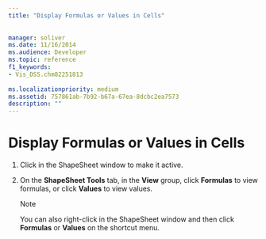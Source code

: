 ```yaml
---
title: "Display Formulas or Values in Cells"
 
 
manager: soliver
ms.date: 11/16/2014
ms.audience: Developer
ms.topic: reference
f1_keywords:
- Vis_DSS.chm82251813
 
ms.localizationpriority: medium
ms.assetid: 757861ab-7b92-b67a-67ea-8dcbc2ea7573
description: ""
---
```


# Display Formulas or Values in Cells

1. Click in the ShapeSheet window to make it active.
    
2. On the **ShapeSheet Tools** tab, in the **View** group, click **Formulas** to view formulas, or click **Values** to view values. 
    
    > [!NOTE]
    > You can also right-click in the ShapeSheet window and then click **Formulas** or **Values** on the shortcut menu. 
  


